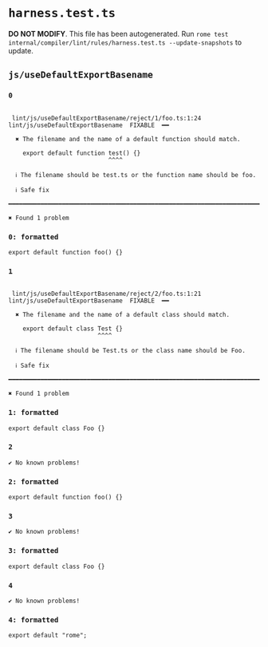 # `harness.test.ts`

**DO NOT MODIFY**. This file has been autogenerated. Run `rome test internal/compiler/lint/rules/harness.test.ts --update-snapshots` to update.

## `js/useDefaultExportBasename`

### `0`

```

 lint/js/useDefaultExportBasename/reject/1/foo.ts:1:24 lint/js/useDefaultExportBasename  FIXABLE  ━━

  ✖ The filename and the name of a default function should match.

    export default function test() {}
                            ^^^^

  ℹ The filename should be test.ts or the function name should be foo.

  ℹ Safe fix

━━━━━━━━━━━━━━━━━━━━━━━━━━━━━━━━━━━━━━━━━━━━━━━━━━━━━━━━━━━━━━━━━━━━━━━━━━━━━━━━━━━━━━━━━━━━━━━━━━━━

✖ Found 1 problem

```

### `0: formatted`

```
export default function foo() {}

```

### `1`

```

 lint/js/useDefaultExportBasename/reject/2/foo.ts:1:21 lint/js/useDefaultExportBasename  FIXABLE  ━━

  ✖ The filename and the name of a default class should match.

    export default class Test {}
                         ^^^^

  ℹ The filename should be Test.ts or the class name should be Foo.

  ℹ Safe fix

━━━━━━━━━━━━━━━━━━━━━━━━━━━━━━━━━━━━━━━━━━━━━━━━━━━━━━━━━━━━━━━━━━━━━━━━━━━━━━━━━━━━━━━━━━━━━━━━━━━━

✖ Found 1 problem

```

### `1: formatted`

```
export default class Foo {}

```

### `2`

```
✔ No known problems!

```

### `2: formatted`

```
export default function foo() {}

```

### `3`

```
✔ No known problems!

```

### `3: formatted`

```
export default class Foo {}

```

### `4`

```
✔ No known problems!

```

### `4: formatted`

```
export default "rome";

```
